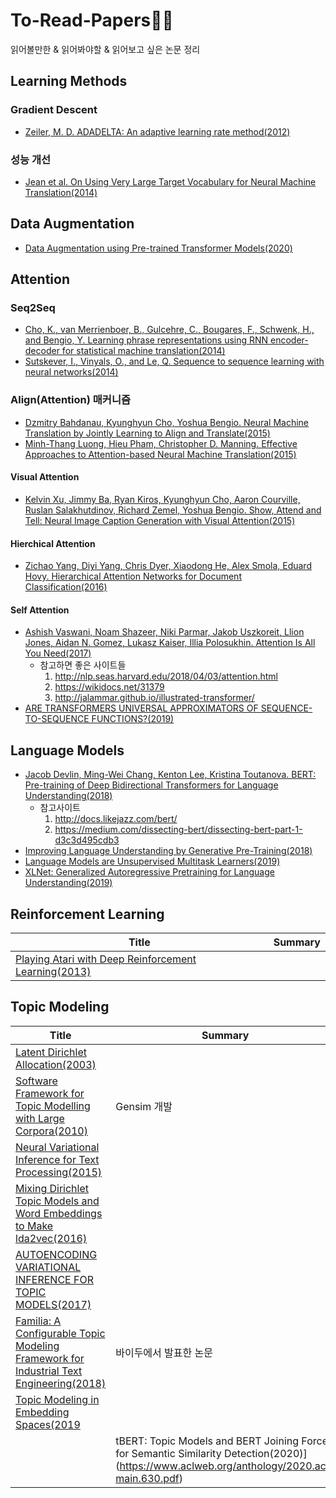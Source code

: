 # To-Read-Papers👩‍💻
읽어볼만한 & 읽어봐야할 & 읽어보고 싶은 논문 정리

## Learning Methods
### Gradient Descent
* [Zeiler, M. D. ADADELTA: An adaptive learning rate method(2012)](https://arxiv.org/abs/1212.5701)

### 성능 개선
* [Jean et al. On Using Very Large Target Vocabulary for Neural Machine Translation(2014)](https://arxiv.org/pdf/1412.2007.pdf)
## Data Augmentation
* [Data Augmentation using Pre-trained Transformer Models(2020)](https://arxiv.org/pdf/2003.02245.pdf)
## Attention
### Seq2Seq
* [Cho, K., van Merrienboer, B., Gulcehre, C., Bougares, F., Schwenk, H., and Bengio, Y. Learning phrase representations using RNN encoder-decoder for statistical machine translation(2014)](https://arxiv.org/abs/1406.1078)
* [Sutskever, I., Vinyals, O., and Le, Q. Sequence to sequence learning with neural networks(2014)](https://arxiv.org/abs/1409.3215)

### Align(Attention) 매커니즘
* [Dzmitry Bahdanau, Kyunghyun Cho, Yoshua Bengio. Neural Machine Translation by Jointly Learning to Align and Translate(2015)](https://arxiv.org/abs/1409.0473#:~:text=Neural%20machine%20translation%20is%20a,to%20maximize%20the%20translation%20performance.)
* [Minh-Thang Luong, Hieu Pham, Christopher D. Manning. Effective Approaches to Attention-based Neural Machine Translation(2015)](https://arxiv.org/abs/1508.04025)

#### Visual Attention
* [Kelvin Xu, Jimmy Ba, Ryan Kiros, Kyunghyun Cho, Aaron Courville, Ruslan Salakhutdinov, Richard Zemel, Yoshua Bengio. Show, Attend and Tell: Neural Image Caption Generation with Visual Attention(2015)](https://arxiv.org/abs/1502.03044)

#### Hierchical Attention
* [Zichao Yang, Diyi Yang, Chris Dyer, Xiaodong He, Alex Smola, Eduard Hovy. Hierarchical Attention Networks for Document Classification(2016)](https://www.cs.cmu.edu/~./hovy/papers/16HLT-hierarchical-attention-networks.pdf)

#### Self Attention
* [Ashish Vaswani, Noam Shazeer, Niki Parmar, Jakob Uszkoreit, Llion Jones, Aidan N. Gomez, Lukasz Kaiser, Illia Polosukhin. Attention Is All You Need(2017)](https://arxiv.org/abs/1706.03762)
    * 참고하면 좋은 사이트들
        1. http://nlp.seas.harvard.edu/2018/04/03/attention.html
        2. https://wikidocs.net/31379
        3. http://jalammar.github.io/illustrated-transformer/
* [ARE TRANSFORMERS UNIVERSAL APPROXIMATORS OF SEQUENCE-TO-SEQUENCE FUNCTIONS?(2019)](https://arxiv.org/abs/1912.10077)

## Language Models
* [Jacob Devlin, Ming-Wei Chang, Kenton Lee, Kristina Toutanova. BERT: Pre-training of Deep Bidirectional Transformers for Language Understanding(2018)](https://arxiv.org/abs/1810.04805)
    * 참고사이트
        1. http://docs.likejazz.com/bert/
        2. https://medium.com/dissecting-bert/dissecting-bert-part-1-d3c3d495cdb3
* [Improving Language Understanding by Generative Pre-Training(2018)](https://www.cs.ubc.ca/~amuham01/LING530/papers/radford2018improving.pdf)
* [Language Models are Unsupervised Multitask Learners(2019)](https://d4mucfpksywv.cloudfront.net/better-language-models/language_models_are_unsupervised_multitask_learners.pdf)
* [XLNet: Generalized Autoregressive Pretraining for Language Understanding(2019)](https://arxiv.org/pdf/1906.08237.pdf)

## Reinforcement Learning
|Title|Summary|
|---|---|
|[Playing Atari with Deep Reinforcement Learning(2013)](https://arxiv.org/pdf/1312.5602.pdf)| |

## Topic Modeling
|Title|Summary|
|---|---|
|[Latent Dirichlet Allocation(2003)](https://jmlr.org/papers/volume3/blei03a/blei03a.pdf)| |
|[Software Framework for Topic Modelling with Large Corpora(2010)](http://citeseerx.ist.psu.edu/viewdoc/download?doi=10.1.1.695.4595&rep=rep1&type=pdf)|Gensim 개발|
|[Neural Variational Inference for Text Processing(2015)](https://arxiv.org/pdf/1511.06038v4.pdf)| |
|[Mixing Dirichlet Topic Models and Word Embeddings to Make lda2vec(2016)](https://arxiv.org/pdf/1605.02019v1.pdf)| |
|[AUTOENCODING VARIATIONAL INFERENCE FOR TOPIC MODELS(2017)](https://arxiv.org/pdf/1703.01488v1.pdf)| |
|[Familia: A Configurable Topic Modeling Framework for Industrial Text Engineering(2018)](https://arxiv.org/pdf/1808.03733v2.pdf)|바이두에서 발표한 논문|
|[Topic Modeling in Embedding Spaces(2019](https://arxiv.org/pdf/1907.04907v1.pdf)| |
||tBERT: Topic Models and BERT Joining Forces for Semantic Similarity Detection(2020)](https://www.aclweb.org/anthology/2020.acl-main.630.pdf)| |


